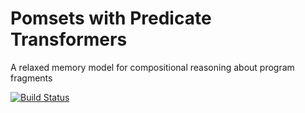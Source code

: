 # Pomsets with Predicate Transformers

A relaxed memory model for compositional reasoning about program fragments

[![Build Status](https://travis-ci.com/chicago-relaxed-memory/seqcomp.svg?branch=master)](https://travis-ci.com/chicago-relaxed-memory/seqcomp)


